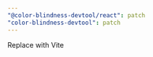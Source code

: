 ```yaml
---
"@color-blindness-devtool/react": patch
"color-blindness-devtool": patch
---
```


Replace with Vite
